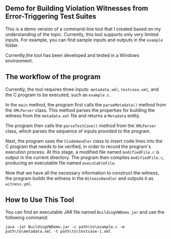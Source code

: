 ## Demo for Building Violation Witnesses from Error-Triggering Test Suites
This is a demo version of a command-line tool that I created based on my understanding of the topic. Currently, this tool supports only very limited inputs. For example, you can find sample inputs and outputs in the `example` folder.

Currently,the tool has been developed and tested in a Windows environment.
## The workflow of the program
Currently, the tool requires three inputs: `metadata.xml`, `testcase.xml`, and the C program to be executed, such as `example.c.`


In the `main` method, the program first calls the `parseMetadata()` method from the `XMLParser` class. This method parses the properties for building the witness from the `metadata.xml` file and returns a `Metadata` entity.


The program then calls the `parseTestCase()` method from the `XMLParser` class, which parses the sequence of inputs provided to the program.


Next, the program uses the `CCodeHandler` class to insert code lines into the C program that needs to be verified, in order to record the program's execution process. At this stage, a modified file named `modifiedFile.c` is output in the current directory. 
The program then compiles `modifiedFile.c`, producing an executable file named `executableFile`.


Now that we have all the necessary information to construct the witness, the program builds the witness in the `WitnessHandler` and outputs it as `witness.yml`.

## How to Use This Tool

You can find an executable JAR file named `BuildingVWDemo.jar` and use the following command: 

`java -jar BuildingVWDemo.jar -c path\to\example.c -m path\to\metadata.xml -t path\to\testcase-1.xml`
